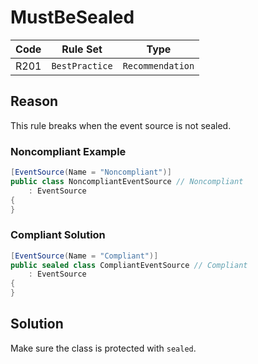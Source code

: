 # MustBeSealed

| Code | Rule Set | Type |
| ---- | -------- | ---- |
| R201 | `BestPractice` | `Recommendation` |

## Reason

This rule breaks when the event source is not sealed.

### Noncompliant Example

```csharp
[EventSource(Name = "Noncompliant")]
public class NoncompliantEventSource // Noncompliant
    : EventSource
{
}
```

### Compliant Solution

```csharp
[EventSource(Name = "Compliant")]
public sealed class CompliantEventSource // Compliant
    : EventSource
{
}
```

## Solution

Make sure the class is protected with `sealed`.